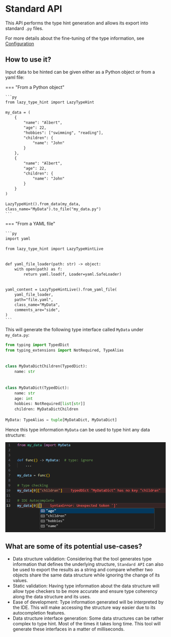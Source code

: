 # Standard API

This API performs the type hint generation and allows its export into standard `.py` files.

For more details about the fine-tuning of the type information, see
[Configuration](./configuration.md)

## How to use it?

Input data to be hinted can be given either as a Python object or from a yaml file:


=== "From a Python object"

    ```py
    from lazy_type_hint import LazyTypeHint

    my_data = (
        {
            "name": "Albert",
            "age": 22,
            "hobbies": ["swimming", "reading"],
            "children": {
                "name": "John"
            }
        },
        {
            "name": "Albert",
            "age": 22,
            "children": {
                "name": "John"
            }
        }
    )

    LazyTypeHint().from_data(my_data, class_name="MyData").to_file("my_data.py")
    ```

=== "From a YAML file"

    ```py
    import yaml

    from lazy_type_hint import LazyTypeHintLive


    def yaml_file_loader(path: str) -> object:
        with open(path) as f:
            return yaml.load(f, Loader=yaml.SafeLoader)


    yaml_content = LazyTypeHintLive().from_yaml_file(
        yaml_file_loader,
        path="file.yaml",
        class_name="MyData",
        comments_are="side",
    )
    ```

This will generate the following type interface called `MyData` under `my_data.py`:

```py
from typing import TypedDict
from typing_extensions import NotRequired, TypeAlias


class MyDataDictChildren(TypedDict):
    name: str


class MyDataDict(TypedDict):
    name: str
    age: int
    hobbies: NotRequired[list[str]]
    children: MyDataDictChildren

MyData: TypeAlias = tuple[MyDataDict, MyDataDict]
```

Hence this type information `MyData` can be used to type hint any data structure:

![Image](../images/example_standard_api.PNG)

## What are some of its potential use-cases?

- Data structure validation: Considering that the tool generates type information that
  defines the underlying structure, `Standard API` can also be used to export the results
  as a string and compare whether two objects share the same data structure while ignoring
  the change of its values.
- Static validation: Having type information about the data structure will allow type
  checkers to be more accurate and ensure type coherency along the data structure and its
  uses.
- Ease of development: Type information generated will be interpreted by the IDE. This
  will make accessing the structure way easier due to its autocompletion features.
- Data structure interface generation: Some data structures can be rather complex to type
  hint. Most of the times it takes long time. This tool will generate these interfaces in
  a matter of milliseconds.